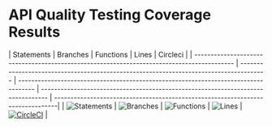 # API Quality Testing Coverage Results
| Statements | Branches | Functions | Lines | Circleci |
| ------------------------------------------------------------------------------------------ | -------------------------------------------------------------------------------------- | ----------------------------------------------------------------------------------- | -------------------------------------------------------------------------------- |
-------------------------------------------------------------------------------|
| ![Statements](https://img.shields.io/badge/statements-91.93%25-brightgreen.svg?style=flat) | ![Branches](https://img.shields.io/badge/branches-70.58%25-red.svg?style=flat) | ![Functions](https://img.shields.io/badge/functions-90.9%25-brightgreen.svg?style=flat) | ![Lines](https://img.shields.io/badge/lines-92.91%25-brightgreen.svg?style=flat) | 
[![CircleCI](https://circleci.com/gh/kalisaNkevin/Portfolio-API/tree/master.svg?style=svg)](https://circleci.com/gh/kalisaNkevin/Portfolio-API/tree/master) |
